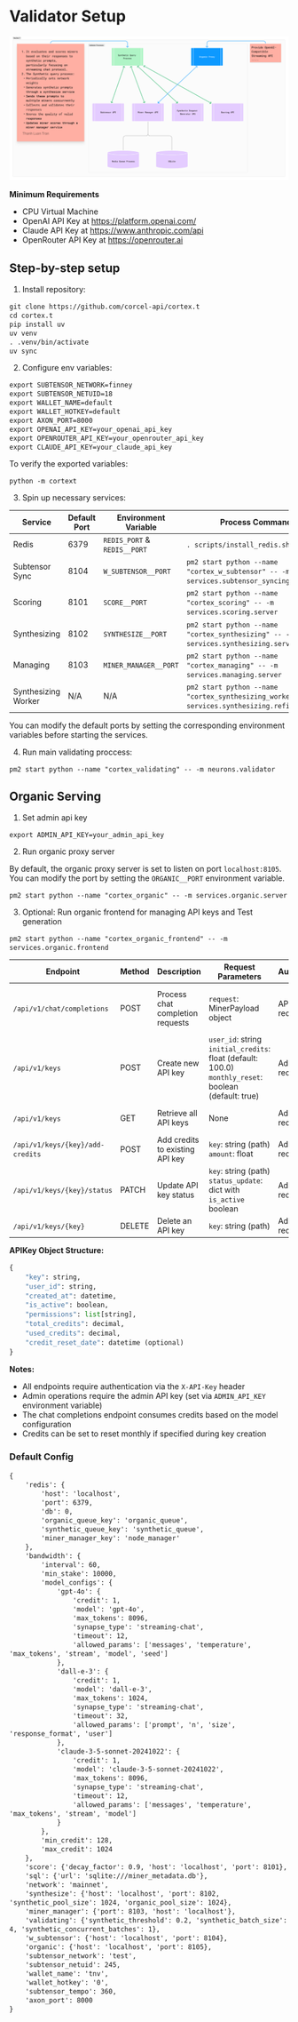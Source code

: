 # Validator Setup

![Validator Diagram](../assets/validator-diagram.png)

**Minimum Requirements**
- CPU Virtual Machine
- OpenAI API Key at https://platform.openai.com/
- Claude API Key at https://www.anthropic.com/api
- OpenRouter API Key at https://openrouter.ai

## Step-by-step setup

1. Install repository:
```
git clone https://github.com/corcel-api/cortex.t
cd cortex.t
pip install uv
uv venv
. .venv/bin/activate
uv sync
```

2. Configure env variables:
```
export SUBTENSOR_NETWORK=finney
export SUBTENSOR_NETUID=18
export WALLET_NAME=default
export WALLET_HOTKEY=default
export AXON_PORT=8000
export OPENAI_API_KEY=your_openai_api_key
export OPENROUTER_API_KEY=your_openrouter_api_key
export CLAUDE_API_KEY=your_claude_api_key
```

To verify the exported variables:
```
python -m cortext
```

3. Spin up necessary services:

| Service | Default Port | Environment Variable | Process Command |
|---------|-------------|---------------------|-----------------|
| Redis | 6379 | `REDIS_PORT` & `REDIS__PORT` | `. scripts/install_redis.sh` |
| Subtensor Sync | 8104 | `W_SUBTENSOR__PORT` | `pm2 start python --name "cortex_w_subtensor" -- -m services.subtensor_syncing.server` |
| Scoring | 8101 | `SCORE__PORT` | `pm2 start python --name "cortex_scoring" -- -m services.scoring.server` |
| Synthesizing | 8102 | `SYNTHESIZE__PORT` | `pm2 start python --name "cortex_synthesizing" -- -m services.synthesizing.server` |
| Managing | 8103 | `MINER_MANAGER__PORT` | `pm2 start python --name "cortex_managing" -- -m services.managing.server` |
| Synthesizing Worker | N/A | N/A | `pm2 start python --name "cortex_synthesizing_worker" -- -m services.synthesizing.refill_worker` |

You can modify the default ports by setting the corresponding environment variables before starting the services.

4. Run main validating proccess:
```
pm2 start python --name "cortex_validating" -- -m neurons.validator
```

## Organic Serving
1. Set admin api key
```
export ADMIN_API_KEY=your_admin_api_key
```
2. Run organic proxy server

By default, the organic proxy server is set to listen on port `localhost:8105`.
You can modify the port by setting the `ORGANIC__PORT` environment variable.

```
pm2 start python --name "cortex_organic" -- -m services.organic.server
```
3. Optional: Run organic frontend for managing API keys and Test generation
```
pm2 start python --name "cortex_organic_frontend" -- -m services.organic.frontend
```

| Endpoint | Method | Description | Request Parameters | Authentication | Response |
|----------|---------|-------------|-------------------|----------------|-----------|
| `/api/v1/chat/completions` | POST | Process chat completion requests | `request`: MinerPayload object | API Key required | Streaming response of chat completion chunks |
| `/api/v1/keys` | POST | Create new API key | `user_id`: string<br>`initial_credits`: float (default: 100.0)<br>`monthly_reset`: boolean (default: true) | Admin API Key required | New APIKey object |
| `/api/v1/keys` | GET | Retrieve all API keys | None | Admin API Key required | List of APIKey objects |
| `/api/v1/keys/{key}/add-credits` | POST | Add credits to existing API key | `key`: string (path)<br>`amount`: float | Admin API Key required | Updated APIKey object |
| `/api/v1/keys/{key}/status` | PATCH | Update API key status | `key`: string (path)<br>`status_update`: dict with `is_active` boolean | Admin API Key required | Updated APIKey object |
| `/api/v1/keys/{key}` | DELETE | Delete an API key | `key`: string (path) | Admin API Key required | Success message |

**APIKey Object Structure:**
```python
{
    "key": string,
    "user_id": string,
    "created_at": datetime,
    "is_active": boolean,
    "permissions": list[string],
    "total_credits": decimal,
    "used_credits": decimal,
    "credit_reset_date": datetime (optional)
}
```

**Notes:**
- All endpoints require authentication via the `X-API-Key` header
- Admin operations require the admin API key (set via `ADMIN_API_KEY` environment variable)
- The chat completions endpoint consumes credits based on the model configuration
- Credits can be set to reset monthly if specified during key creation


### Default Config
```
{
    'redis': {
        'host': 'localhost',
        'port': 6379,
        'db': 0,
        'organic_queue_key': 'organic_queue',
        'synthetic_queue_key': 'synthetic_queue',
        'miner_manager_key': 'node_manager'
    },
    'bandwidth': {
        'interval': 60,
        'min_stake': 10000,
        'model_configs': {
            'gpt-4o': {
                'credit': 1,
                'model': 'gpt-4o',
                'max_tokens': 8096,
                'synapse_type': 'streaming-chat',
                'timeout': 12,
                'allowed_params': ['messages', 'temperature', 'max_tokens', 'stream', 'model', 'seed']
            },
            'dall-e-3': {
                'credit': 1,
                'model': 'dall-e-3',
                'max_tokens': 1024,
                'synapse_type': 'streaming-chat',
                'timeout': 32,
                'allowed_params': ['prompt', 'n', 'size', 'response_format', 'user']
            },
            'claude-3-5-sonnet-20241022': {
                'credit': 1,
                'model': 'claude-3-5-sonnet-20241022',
                'max_tokens': 8096,
                'synapse_type': 'streaming-chat',
                'timeout': 12,
                'allowed_params': ['messages', 'temperature', 'max_tokens', 'stream', 'model']
            }
        },
        'min_credit': 128,
        'max_credit': 1024
    },
    'score': {'decay_factor': 0.9, 'host': 'localhost', 'port': 8101},
    'sql': {'url': 'sqlite:///miner_metadata.db'},
    'network': 'mainnet',
    'synthesize': {'host': 'localhost', 'port': 8102, 'synthetic_pool_size': 1024, 'organic_pool_size': 1024},
    'miner_manager': {'port': 8103, 'host': 'localhost'},
    'validating': {'synthetic_threshold': 0.2, 'synthetic_batch_size': 4, 'synthetic_concurrent_batches': 1},
    'w_subtensor': {'host': 'localhost', 'port': 8104},
    'organic': {'host': 'localhost', 'port': 8105},
    'subtensor_network': 'test',
    'subtensor_netuid': 245,
    'wallet_name': 'tnv',
    'wallet_hotkey': '0',
    'subtensor_tempo': 360,
    'axon_port': 8000
}
```